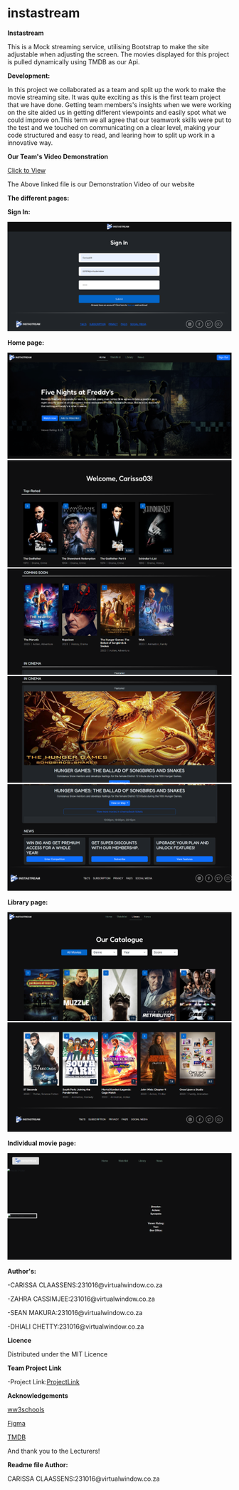 # instastream

<p><b>Instastream</b></p>
<p>This is a Mock streaming service, utilising Bootstrap to make the site adjustable when adjusting the screen. The movies displayed for this project is pulled dynamically using TMDB as our Api. </p>

<b>Development:</b>

<p>In this project we collaborated as a team and split up the work to make the movie streaming site. It was quite exciting as this is the first team project that we have done. Getting team members's insights when we were working on the site aided us in getting different viewpoints and easily spot what we could improve on.This term we all agree that our teamwork skills were put to the test and we touched on communicating on a clear level, making your code structured and easy to read, and learing how to split up work in a innovative way. </p>

<b>Our Team's Video Demonstration</b>
<p><a href="https://drive.google.com/file/d/1ZZKdmz01VWuQf86xX6PG7tIF9uS2X_g5/view?usp=drive_link">Click to View</a></p>
<p>The Above linked file is our Demonstration Video of our website</p>

<p><b>The different pages:</b></p>
<p><b>Sign In:</b></p>
<img src="/ASSETS/Sign in page.png" alt="Image Description">
<p><b>Home page:</b></p>
<img src="/ASSETS/Home 1.png" alt="Image Description">
<img src="/ASSETS/home 2.png" alt="Image Description">
<img src="/ASSETS/home 3.png" alt="Image Description">
<img src="/ASSETS/home 5.png" alt="Image Description">
<img src="/ASSETS/home 6.png" alt="Image Description">
<p><b>Library page:</b></p>
<img src="/ASSETS/library.png" alt="Image Description">
<img src="/ASSETS/library 2.png" alt="Image Description">
<p><b>Individual movie page:</b></p>
<img src="/ASSETS/individual movie.png" alt="Image Description">


<p><b>Author's:</b></p>
<p>-CARISSA CLAASSENS:231016@virtualwindow.co.za <p/>
<p>-ZAHRA CASSIMJEE:231016@virtualwindow.co.za <p/>
<p>-SEAN MAKURA:231016@virtualwindow.co.za <p/>
<p>-DHIALI CHETTY:231016@virtualwindow.co.za <p/>
<p><b>Licence</b></p>
<p>Distributed under the MIT Licence</p>

<p><b>Team Project Link</b></p>
<p>-Project Link:<a href="https://github.com/SeanOW327/instaflix.git">ProjectLink</a></p>

<p><b>Acknowledgements</b></p>
<p><a href="https://www.w3schools.com/jquery/jquery_animate.asp">ww3schools</a></p>
<p><a href="https://www.figma.com/files/recents-and-sharing?fuid=1210213159815880574">Figma</a></p>
<p><a href="https://www.themoviedb.org/">TMDB</a></p>

<p>And thank you to the Lecturers!</p>


<p><b>Readme file Author:</b></p>
<p>CARISSA CLAASSENS:231016@virtualwindow.co.za</p>


